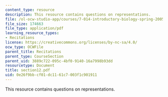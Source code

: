 ```yaml
---
content_type: resource
description: This resource contains questions on representations.
file: /ol-ocw-studio-app/courses/7-014-introductory-biology-spring-2005/0e26f9bbcf01dc1161c7003f1c901911_section12.pdf
file_size: 174663
file_type: application/pdf
learning_resource_types:
- Recitations
license: https://creativecommons.org/licenses/by-nc-sa/4.0/
ocw_type: OCWFile
parent_title: Recitations
parent_type: CourseSection
parent_uid: 3889c722-095c-4bf0-9140-16a7998b93dd
resourcetype: Document
title: section12.pdf
uid: 0e26f9bb-cf01-dc11-61c7-003f1c901911
---
```

This resource contains questions on representations.